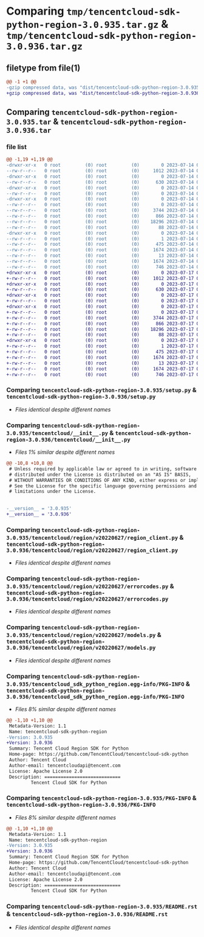 # Comparing `tmp/tencentcloud-sdk-python-region-3.0.935.tar.gz` & `tmp/tencentcloud-sdk-python-region-3.0.936.tar.gz`

## filetype from file(1)

```diff
@@ -1 +1 @@
-gzip compressed data, was "dist/tencentcloud-sdk-python-region-3.0.935.tar", last modified: Fri Jul 14 00:36:26 2023, max compression
+gzip compressed data, was "dist/tencentcloud-sdk-python-region-3.0.936.tar", last modified: Mon Jul 17 00:33:11 2023, max compression
```

## Comparing `tencentcloud-sdk-python-region-3.0.935.tar` & `tencentcloud-sdk-python-region-3.0.936.tar`

### file list

```diff
@@ -1,19 +1,19 @@
-drwxr-xr-x   0 root         (0) root         (0)        0 2023-07-14 00:36:26.000000 tencentcloud-sdk-python-region-3.0.935/
--rw-r--r--   0 root         (0) root         (0)     1012 2023-07-14 00:36:26.000000 tencentcloud-sdk-python-region-3.0.935/setup.py
-drwxr-xr-x   0 root         (0) root         (0)        0 2023-07-14 00:36:26.000000 tencentcloud-sdk-python-region-3.0.935/tencentcloud/
--rw-r--r--   0 root         (0) root         (0)      630 2023-07-14 00:36:26.000000 tencentcloud-sdk-python-region-3.0.935/tencentcloud/__init__.py
-drwxr-xr-x   0 root         (0) root         (0)        0 2023-07-14 00:36:26.000000 tencentcloud-sdk-python-region-3.0.935/tencentcloud/region/
--rw-r--r--   0 root         (0) root         (0)        0 2023-07-14 00:36:26.000000 tencentcloud-sdk-python-region-3.0.935/tencentcloud/region/__init__.py
-drwxr-xr-x   0 root         (0) root         (0)        0 2023-07-14 00:36:26.000000 tencentcloud-sdk-python-region-3.0.935/tencentcloud/region/v20220627/
--rw-r--r--   0 root         (0) root         (0)        0 2023-07-14 00:36:26.000000 tencentcloud-sdk-python-region-3.0.935/tencentcloud/region/v20220627/__init__.py
--rw-r--r--   0 root         (0) root         (0)     3744 2023-07-14 00:36:26.000000 tencentcloud-sdk-python-region-3.0.935/tencentcloud/region/v20220627/region_client.py
--rw-r--r--   0 root         (0) root         (0)      866 2023-07-14 00:36:26.000000 tencentcloud-sdk-python-region-3.0.935/tencentcloud/region/v20220627/errorcodes.py
--rw-r--r--   0 root         (0) root         (0)    18296 2023-07-14 00:36:26.000000 tencentcloud-sdk-python-region-3.0.935/tencentcloud/region/v20220627/models.py
--rw-r--r--   0 root         (0) root         (0)       88 2023-07-14 00:36:26.000000 tencentcloud-sdk-python-region-3.0.935/setup.cfg
-drwxr-xr-x   0 root         (0) root         (0)        0 2023-07-14 00:36:26.000000 tencentcloud-sdk-python-region-3.0.935/tencentcloud_sdk_python_region.egg-info/
--rw-r--r--   0 root         (0) root         (0)        1 2023-07-14 00:36:26.000000 tencentcloud-sdk-python-region-3.0.935/tencentcloud_sdk_python_region.egg-info/dependency_links.txt
--rw-r--r--   0 root         (0) root         (0)      475 2023-07-14 00:36:26.000000 tencentcloud-sdk-python-region-3.0.935/tencentcloud_sdk_python_region.egg-info/SOURCES.txt
--rw-r--r--   0 root         (0) root         (0)     1674 2023-07-14 00:36:26.000000 tencentcloud-sdk-python-region-3.0.935/tencentcloud_sdk_python_region.egg-info/PKG-INFO
--rw-r--r--   0 root         (0) root         (0)       13 2023-07-14 00:36:26.000000 tencentcloud-sdk-python-region-3.0.935/tencentcloud_sdk_python_region.egg-info/top_level.txt
--rw-r--r--   0 root         (0) root         (0)     1674 2023-07-14 00:36:26.000000 tencentcloud-sdk-python-region-3.0.935/PKG-INFO
--rw-r--r--   0 root         (0) root         (0)      746 2023-07-14 00:36:26.000000 tencentcloud-sdk-python-region-3.0.935/README.rst
+drwxr-xr-x   0 root         (0) root         (0)        0 2023-07-17 00:33:11.000000 tencentcloud-sdk-python-region-3.0.936/
+-rw-r--r--   0 root         (0) root         (0)     1012 2023-07-17 00:33:11.000000 tencentcloud-sdk-python-region-3.0.936/setup.py
+drwxr-xr-x   0 root         (0) root         (0)        0 2023-07-17 00:33:11.000000 tencentcloud-sdk-python-region-3.0.936/tencentcloud/
+-rw-r--r--   0 root         (0) root         (0)      630 2023-07-17 00:33:11.000000 tencentcloud-sdk-python-region-3.0.936/tencentcloud/__init__.py
+drwxr-xr-x   0 root         (0) root         (0)        0 2023-07-17 00:33:11.000000 tencentcloud-sdk-python-region-3.0.936/tencentcloud/region/
+-rw-r--r--   0 root         (0) root         (0)        0 2023-07-17 00:33:11.000000 tencentcloud-sdk-python-region-3.0.936/tencentcloud/region/__init__.py
+drwxr-xr-x   0 root         (0) root         (0)        0 2023-07-17 00:33:11.000000 tencentcloud-sdk-python-region-3.0.936/tencentcloud/region/v20220627/
+-rw-r--r--   0 root         (0) root         (0)        0 2023-07-17 00:33:11.000000 tencentcloud-sdk-python-region-3.0.936/tencentcloud/region/v20220627/__init__.py
+-rw-r--r--   0 root         (0) root         (0)     3744 2023-07-17 00:33:11.000000 tencentcloud-sdk-python-region-3.0.936/tencentcloud/region/v20220627/region_client.py
+-rw-r--r--   0 root         (0) root         (0)      866 2023-07-17 00:33:11.000000 tencentcloud-sdk-python-region-3.0.936/tencentcloud/region/v20220627/errorcodes.py
+-rw-r--r--   0 root         (0) root         (0)    18296 2023-07-17 00:33:11.000000 tencentcloud-sdk-python-region-3.0.936/tencentcloud/region/v20220627/models.py
+-rw-r--r--   0 root         (0) root         (0)       88 2023-07-17 00:33:11.000000 tencentcloud-sdk-python-region-3.0.936/setup.cfg
+drwxr-xr-x   0 root         (0) root         (0)        0 2023-07-17 00:33:11.000000 tencentcloud-sdk-python-region-3.0.936/tencentcloud_sdk_python_region.egg-info/
+-rw-r--r--   0 root         (0) root         (0)        1 2023-07-17 00:33:11.000000 tencentcloud-sdk-python-region-3.0.936/tencentcloud_sdk_python_region.egg-info/dependency_links.txt
+-rw-r--r--   0 root         (0) root         (0)      475 2023-07-17 00:33:11.000000 tencentcloud-sdk-python-region-3.0.936/tencentcloud_sdk_python_region.egg-info/SOURCES.txt
+-rw-r--r--   0 root         (0) root         (0)     1674 2023-07-17 00:33:11.000000 tencentcloud-sdk-python-region-3.0.936/tencentcloud_sdk_python_region.egg-info/PKG-INFO
+-rw-r--r--   0 root         (0) root         (0)       13 2023-07-17 00:33:11.000000 tencentcloud-sdk-python-region-3.0.936/tencentcloud_sdk_python_region.egg-info/top_level.txt
+-rw-r--r--   0 root         (0) root         (0)     1674 2023-07-17 00:33:11.000000 tencentcloud-sdk-python-region-3.0.936/PKG-INFO
+-rw-r--r--   0 root         (0) root         (0)      746 2023-07-17 00:33:11.000000 tencentcloud-sdk-python-region-3.0.936/README.rst
```

### Comparing `tencentcloud-sdk-python-region-3.0.935/setup.py` & `tencentcloud-sdk-python-region-3.0.936/setup.py`

 * *Files identical despite different names*

### Comparing `tencentcloud-sdk-python-region-3.0.935/tencentcloud/__init__.py` & `tencentcloud-sdk-python-region-3.0.936/tencentcloud/__init__.py`

 * *Files 1% similar despite different names*

```diff
@@ -10,8 +10,8 @@
 # Unless required by applicable law or agreed to in writing, software
 # distributed under the License is distributed on an "AS IS" BASIS,
 # WITHOUT WARRANTIES OR CONDITIONS OF ANY KIND, either express or implied.
 # See the License for the specific language governing permissions and
 # limitations under the License.
 
 
-__version__ = '3.0.935'
+__version__ = '3.0.936'
```

### Comparing `tencentcloud-sdk-python-region-3.0.935/tencentcloud/region/v20220627/region_client.py` & `tencentcloud-sdk-python-region-3.0.936/tencentcloud/region/v20220627/region_client.py`

 * *Files identical despite different names*

### Comparing `tencentcloud-sdk-python-region-3.0.935/tencentcloud/region/v20220627/errorcodes.py` & `tencentcloud-sdk-python-region-3.0.936/tencentcloud/region/v20220627/errorcodes.py`

 * *Files identical despite different names*

### Comparing `tencentcloud-sdk-python-region-3.0.935/tencentcloud/region/v20220627/models.py` & `tencentcloud-sdk-python-region-3.0.936/tencentcloud/region/v20220627/models.py`

 * *Files identical despite different names*

### Comparing `tencentcloud-sdk-python-region-3.0.935/tencentcloud_sdk_python_region.egg-info/PKG-INFO` & `tencentcloud-sdk-python-region-3.0.936/tencentcloud_sdk_python_region.egg-info/PKG-INFO`

 * *Files 8% similar despite different names*

```diff
@@ -1,10 +1,10 @@
 Metadata-Version: 1.1
 Name: tencentcloud-sdk-python-region
-Version: 3.0.935
+Version: 3.0.936
 Summary: Tencent Cloud Region SDK for Python
 Home-page: https://github.com/TencentCloud/tencentcloud-sdk-python
 Author: Tencent Cloud
 Author-email: tencentcloudapi@tencent.com
 License: Apache License 2.0
 Description: ============================
         Tencent Cloud SDK for Python
```

### Comparing `tencentcloud-sdk-python-region-3.0.935/PKG-INFO` & `tencentcloud-sdk-python-region-3.0.936/PKG-INFO`

 * *Files 8% similar despite different names*

```diff
@@ -1,10 +1,10 @@
 Metadata-Version: 1.1
 Name: tencentcloud-sdk-python-region
-Version: 3.0.935
+Version: 3.0.936
 Summary: Tencent Cloud Region SDK for Python
 Home-page: https://github.com/TencentCloud/tencentcloud-sdk-python
 Author: Tencent Cloud
 Author-email: tencentcloudapi@tencent.com
 License: Apache License 2.0
 Description: ============================
         Tencent Cloud SDK for Python
```

### Comparing `tencentcloud-sdk-python-region-3.0.935/README.rst` & `tencentcloud-sdk-python-region-3.0.936/README.rst`

 * *Files identical despite different names*

